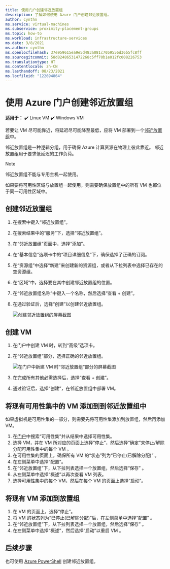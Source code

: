 ```yaml
---
title: 使用门户创建邻近放置组
description: 了解如何使用 Azure 门户创建邻近放置组。
author: cynthn
ms.service: virtual-machines
ms.subservice: proximity-placement-groups
ms.topic: how-to
ms.workload: infrastructure-services
ms.date: 3/8/2021
ms.author: cynthn
ms.openlocfilehash: 37e959615ea9e5d483a081c7059556d36b5fc8ff
ms.sourcegitcommit: 58d82486531472268c5ff70b1e012fc008226753
ms.translationtype: HT
ms.contentlocale: zh-CN
ms.lasthandoff: 08/23/2021
ms.locfileid: "122694864"
---
```

# <a name="create-a-proximity-placement-group-using-the-azure-portal"></a>使用 Azure 门户创建邻近放置组

**适用于：** :heavy_check_mark: Linux VM :heavy_check_mark: Windows VM 

若要让 VM 尽可能靠近，将延迟尽可能降至最低，应将 VM 部署到一个[邻近放置组](../co-location.md#proximity-placement-groups)中。

邻近放置组是一种逻辑分组，用于确保 Azure 计算资源在物理上彼此靠近。 邻近放置组用于要求低延迟的工作负荷。

> [!NOTE]
> 邻近放置组不能与专用主机一起使用。
>
> 如果要将可用性区域与放置组一起使用，则需要确保放置组中的所有 VM 也都位于同一可用性区域中。
>

## <a name="create-the-proximity-placement-group"></a>创建邻近放置组

1. 在搜索中键入“邻近放置组”。
1. 在搜索结果中的“服务”下，选择“邻近放置组”。
1. 在“邻近放置组”页面中，选择“添加”。
1. 在“基本信息”选项卡中的“项目详细信息”下，确保选择了正确的订阅。
1. 在“资源组”中选择“新建”来创建新的资源组，或者从下拉列表中选择已存在的空资源组。 
1. 在“区域”中，选择要在其中创建邻近放置组的位置。
1. 在“邻近放置组名称”中键入一个名称，然后选择“查看 + 创建”。
1. 在通过验证后，选择“创建”以创建邻近放置组。

    ![创建邻近放置组的屏幕截图](./media/ppg/ppg.png)


## <a name="create-a-vm"></a>创建 VM

1. 在门户中创建 VM 时，转到“高级”选项卡。 
1. 在“邻近放置组”部分，选择正确的邻近放置组。 

    ![在门户中新建 VM 时“邻近放置组”部分的屏幕截图](./media/ppg/vm-ppg.png)

1. 在完成所有其他必需选择后，选择“查看 + 创建”。
1. 通过验证后，选择“创建”，在邻近放置组中部署 VM。


## <a name="add-vms-in-an-availability-set-to-a-proximity-placement-group"></a>将现有可用性集中的 VM 添加到到邻近放置组中

如果虚拟机是可用性集的一部分，则需要先将可用性集添加到放置组，然后再添加 VM。

1. 在[门户](https://portal.azure.com)中搜索“可用性集”并从结果中选择可用性集。
1. 选择 VM，并在 VM 所对应的页面上选择“停止”，然后选择“确定”来停止/解除分配可用性集中的每个 VM 。
1. 在可用性集的页面上，确保所有 VM 的“状态”列为“已停止(已解除分配)” 。
1. 在左侧菜单中选择“配置”。
1. 在“邻近放置组”下，从下拉列表选择一个放置组，然后选择“保存” 。
1. 从左侧菜单中选择“概述”以再次查看 VM 列表。 
1. 选择可用性集中的每个 VM，然后在每个 VM 的页面上选择“启动”。 


## <a name="add-existing-vm-to-placement-group"></a>将现有 VM 添加到放置组 


1. 在 VM 的页面上，选择“停止”。
1. 将 VM 的状态列为“已停止(已解除分配)”后，在左侧菜单中选择“配置” 。
1. 在“邻近放置组”下，从下拉列表选择一个放置组，然后选择“保存” 。
1. 在左侧菜单中选择“概述”，然后选择“启动”以重启 VM 。

 

## <a name="next-steps"></a>后续步骤

也可使用 [Azure PowerShell](proximity-placement-groups.md) 创建邻近放置组。